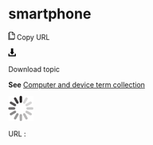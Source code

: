 # smartphone

![Copy URL](media/smartphone/Copy.png)
Copy URL

![Download](media/smartphone/Download.png)

Download topic

**See** [Computer and device term collection](https://worldready.cloudapp.net/Styleguide/Read?id=2700&topicid=26597)

![In progress](media/smartphone/activity-large.gif)

URL :
